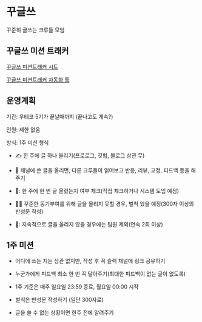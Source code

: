 # 꾸글쓰
꾸준히 글쓰는 크루들 모임

## 꾸글쓰 미션 트래커

[꾸글쓰 미션트래커 시트](https://docs.google.com/spreadsheets/d/1mSuoPCjmRDDZ5ouNucHRO5eZmderAjGxc_LU81cPb3c/edit?usp=sharing)

[꾸글쓰 미션트래커 자동화 툴](https://github.com/echo724/gugles_mission_tracker/tree/main)

## 운영계획

기간: 우테코 5기가 끝날때까지 (끝나고도 계속?)

인원: 제한 없음

방식: 1주 미션 형식

- :writing_hand: 한 주에 글 하나 올리기(프로로그, 깃헙, 블로그 상관 무)

- :clap: 채널에 쓴 글을 올리면, 다른 크루들이 읽어보고 반응, 리뷰, 교정, 피드백 등을 해주기

- 🧐: 한 주에 한 번 글 올렸는지 여부 체크(직접 체크하거나 시스템 도입 예정)

- :judge: 꾸준한 동기부여를 위해 글을 올리지 못할 경우, 벌칙 있을 예정(300자 이상의 반성문 작성)
  
- 🫥: 지속적으로 글을 올리지 않을 경우에는 팀원 제외(연속 2회 이상)
  
  
## 1주 미션

- 어디에 쓰는 지는 상관 없지만, 작성 후 꼭 슬랙 채널에 링크 공유하기

- 누군가에게 피드백 최소 한 번 꼭 달아주기(최대한 피드백이 없는 글이 없도록)

- 1주 기준은 매주 일요일 23:59 종료, 월요일 00:00 시작

- 벌칙은 반성문 작성하기 (일단 300자로)

- 글을 쓸 수 없는 상황이면 한주 전에 알려주기
